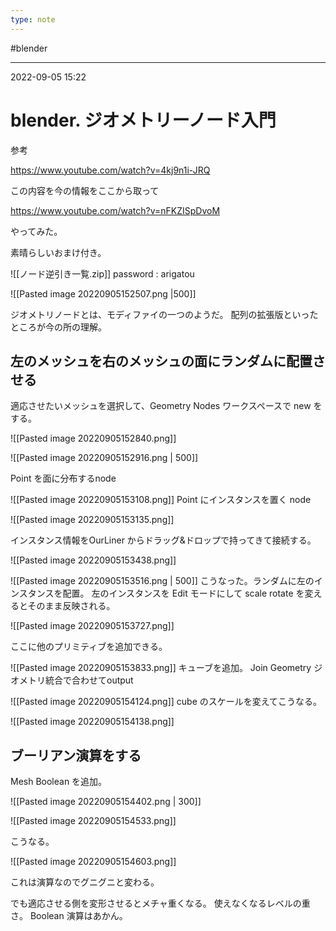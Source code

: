 ```yaml
---
type: note
---
```


#blender

---
2022-09-05  15:22

# blender. ジオメトリーノード入門

参考

https://www.youtube.com/watch?v=4kj9n1i-JRQ

この内容を今の情報をここから取って

https://www.youtube.com/watch?v=nFKZISpDvoM

やってみた。

素晴らしいおまけ付き。

![[ノード逆引き一覧.zip]]
password : arigatou


![[Pasted image 20220905152507.png |500]]

ジオメトリノードとは、モディファイの一つのようだ。
配列の拡張版といったところが今の所の理解。

## 左のメッシュを右のメッシュの面にランダムに配置させる

適応させたいメッシュを選択して、Geometry Nodes ワークスペースで new をする。

![[Pasted image 20220905152840.png]]

![[Pasted image 20220905152916.png | 500]]

Point を面に分布するnode

![[Pasted image 20220905153108.png]]
Point にインスタンスを置く node

![[Pasted image 20220905153135.png]]

インスタンス情報をOurLiner からドラッグ&ドロップで持ってきて接続する。

![[Pasted image 20220905153438.png]]

![[Pasted image 20220905153516.png | 500]]
こうなった。ランダムに左のインスタンスを配置。
左のインスタンスを Edit モードにして scale rotate を変えるとそのまま反映される。

![[Pasted image 20220905153727.png]]

ここに他のプリミティブを追加できる。

![[Pasted image 20220905153833.png]]
キューブを追加。
Join Geometry ジオメトリ統合で合わせてoutput

![[Pasted image 20220905154124.png]]
cube のスケールを変えてこうなる。

![[Pasted image 20220905154138.png]]

## ブーリアン演算をする

Mesh Boolean を追加。

![[Pasted image 20220905154402.png | 300]]

![[Pasted image 20220905154533.png]]

こうなる。

![[Pasted image 20220905154603.png]]

これは演算なのでグニグニと変わる。

でも適応させる側を変形させるとメチャ重くなる。
使えなくなるレベルの重さ。
Boolean 演算はあかん。



